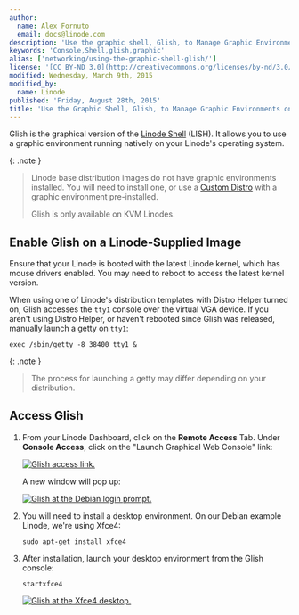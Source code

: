 ```yaml
---
author:
  name: Alex Fornuto
  email: docs@linode.com
description: 'Use the graphic shell, Glish, to Manage Graphic Environments on Your Linode.'
keywords: 'Console,Shell,glish,graphic'
alias: ['networking/using-the-graphic-shell-glish/']
license: '[CC BY-ND 3.0](http://creativecommons.org/licenses/by-nd/3.0/us/)'
modified: Wednesday, March 9th, 2015
modified_by:
  name: Linode
published: 'Friday, August 28th, 2015'
title: 'Use the Graphic Shell, Glish, to Manage Graphic Environments on Your Linode'
---
```


Glish is the graphical version of the [Linode Shell](using-the-linode-shell-lish) (LISH). It allows you to use a graphic environment running natively on your Linode's operating system.

{: .note }
> Linode base distribution images do not have graphic environments installed. You will need to install one, or use a [Custom Distro](/docs/tools-reference/custom-kernels-distros/custom-distro-on-kvm-linode) with a graphic environment pre-installed.
>
>Glish is only available on KVM Linodes.

## Enable Glish on a Linode-Supplied Image

Ensure that your Linode is booted with the latest Linode kernel, which has mouse drivers enabled. You may need to reboot to access the latest kernel version. 

When using one of Linode's distribution templates with Distro Helper turned on, Glish accesses the `tty1` console over the virtual VGA device. If you aren't using Distro Helper, or haven't rebooted since Glish was released, manually launch a getty on `tty1`:

	exec /sbin/getty -8 38400 tty1 &

{: .note }
> The process for launching a getty may differ depending on your distribution.

## Access Glish

1.  From your Linode Dashboard, click on the **Remote Access** Tab. Under **Console Access**, click on the "Launch Graphical Web Console" link:

	[![Glish access link.](/docs/assets/glish-link_small.png)](/docs/assets/glish-link.png)

    A new window will pop up:

	[![Glish at the Debian login prompt.](/docs/assets/glish-debian-prompt_small.png)](/docs/assets/glish-debian-prompt.png)

2.  You will need to install a desktop environment. On our Debian example Linode, we're using Xfce4:

		sudo apt-get install xfce4

3.  After installation, launch your desktop environment from the Glish console:

		startxfce4

	[![Glish at the Xfce4 desktop.](/docs/assets/glish-xfce4-desktop_small.png)](/docs/assets/glish-xfce4-desktop.png)
